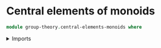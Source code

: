 # Central elements of monoids

```agda
module group-theory.central-elements-monoids where
```

<details><summary>Imports</summary>

```agda
open import foundation.identity-types
open import foundation.propositions
open import foundation.sets
open import foundation.universe-levels

open import group-theory.central-elements-semigroups
open import group-theory.monoids
```

<details>

## Idea

An element `x` of a monoid `M` is said to be central if `xy ＝ yx` for every
`y : M`.

## Definition

```agda
module _
  {l : Level} (M : Monoid l)
  where

  is-central-element-monoid-Prop : type-Monoid M → Prop l
  is-central-element-monoid-Prop =
    is-central-element-semigroup-Prop (semigroup-Monoid M)

  is-central-element-Monoid : type-Monoid M → UU l
  is-central-element-Monoid =
    is-central-element-Semigroup (semigroup-Monoid M)

  is-prop-is-central-element-Monoid :
    (x : type-Monoid M) → is-prop (is-central-element-Monoid x)
  is-prop-is-central-element-Monoid =
    is-prop-is-central-element-Semigroup (semigroup-Monoid M)
```

## Properties

### The unit element is central

```agda
module _
  {l : Level} (M : Monoid l)
  where

  is-central-element-unit-Monoid : is-central-element-Monoid M (unit-Monoid M)
  is-central-element-unit-Monoid y =
    left-unit-law-mul-Monoid M y ∙ inv (right-unit-law-mul-Monoid M y)
```

### The product of two central elements is central

```agda
module _
  {l : Level} (M : Monoid l)
  where

  is-central-element-mul-Monoid :
    (x y : type-Monoid M) →
    is-central-element-Monoid M x → is-central-element-Monoid M y →
    is-central-element-Monoid M (mul-Monoid M x y)
  is-central-element-mul-Monoid =
    is-central-element-mul-Semigroup (semigroup-Monoid M)
```
